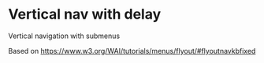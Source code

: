 # Vertical nav with delay

Vertical navigation with submenus

Based on https://www.w3.org/WAI/tutorials/menus/flyout/#flyoutnavkbfixed
